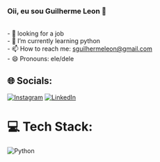 ### Oii, eu sou Guilherme Leon 👋

<br>- 🔭 looking for a job<br>- 🐍 I’m currently learning python <br>- 📫 How to reach me: sguilhermeleon@gmail.com<br>- 😄 Pronouns: ele/dele<br>


## 🌐 Socials:
[![Instagram](https://img.shields.io/badge/Instagram-%23E4405F.svg?logo=Instagram&logoColor=white)](https://instagram.com/leon_guilherme) [![LinkedIn](https://img.shields.io/badge/LinkedIn-%230077B5.svg?logo=linkedin&logoColor=white)](https://linkedin.com/in/https://www.linkedin.com/in/guilhermeleon/) 

# 💻 Tech Stack:
![Python](https://img.shields.io/badge/python-3670A0?style=for-the-badge&logo=python&logoColor=ffdd54)

